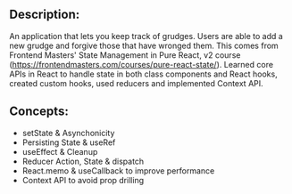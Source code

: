 ## Description: 

An application that lets you keep track of grudges. Users are able to add a new grudge and forgive those that have wronged them. This comes from Frontend Masters' State Management in Pure React, v2 course (https://frontendmasters.com/courses/pure-react-state/). Learned core APIs in React to handle state in both class components and React hooks, created custom hooks, used reducers and implemented Context API. 

## Concepts: 
* setState & Asynchonicity
* Persisting State & useRef
* useEffect & Cleanup
* Reducer Action, State & dispatch
* React.memo & useCallback to improve performance
* Context API to avoid prop drilling


